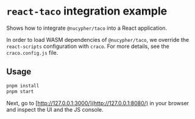# `react-taco` integration example

Shows how to integrate `@nucypher/taco` into a React application.

In order to load WASM dependencies of `@nucypher/taco`, we override the `react-scripts` configuration with `craco`. For
more details, see the `craco.config.js` file.

## Usage

```bash
pnpm install
pnpm start
```

Next, go to [http://127.0.0.1:3000/](http://127.0.0.1:8080/) in your browser and
inspect the UI and the JS console.
